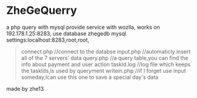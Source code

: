 # ZheGeQuerry
a php query with mysql
provide service with wozlla,
 works on 192.178.1.25:8283,
use database zhegedb
mysql settings:localhost:8283,root,root,

>connect.php //connect to the databse
>input.php   //automaticly insert all of the 7 servers' data
>query.php   //a query table,you can find the info about payment and user action
>taskId.log  //log file which keeps the taskIds,is used by queryment
>writein.php //if I forget use input someday,Ican use this one to save a special day's data 

made by zhe13
